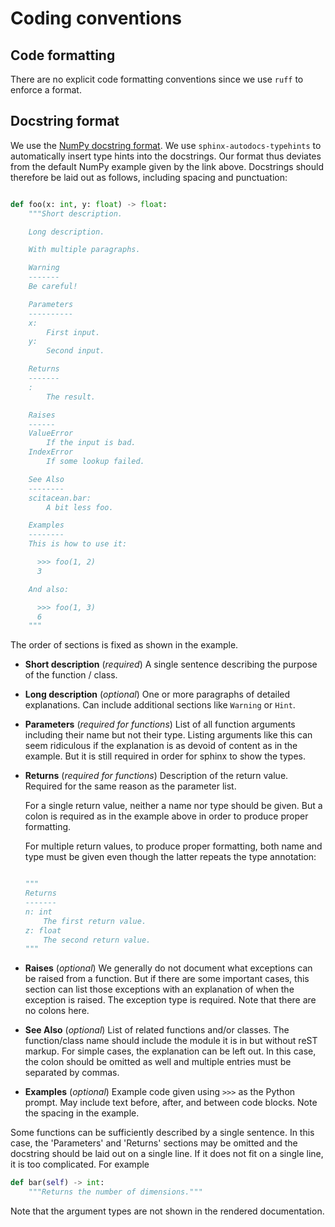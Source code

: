 # Coding conventions

## Code formatting

There are no explicit code formatting conventions since we use `ruff` to enforce a format.

## Docstring format

We use the [NumPy docstring format](https://www.sphinx-doc.org/en/master/usage/extensions/example_numpy.html).
We use `sphinx-autodocs-typehints` to automatically insert type hints into the docstrings.
Our format thus deviates from the default NumPy example given by the link above.
Docstrings should therefore be laid out as follows, including spacing and punctuation:

```python

def foo(x: int, y: float) -> float:
    """Short description.

    Long description.

    With multiple paragraphs.

    Warning
    -------
    Be careful!

    Parameters
    ----------
    x:
        First input.
    y:
        Second input.

    Returns
    -------
    :
        The result.

    Raises
    ------
    ValueError
        If the input is bad.
    IndexError
        If some lookup failed.

    See Also
    --------
    scitacean.bar:
        A bit less foo.

    Examples
    --------
    This is how to use it:

      >>> foo(1, 2)
      3

    And also:

      >>> foo(1, 3)
      6
    """
```

The order of sections is fixed as shown in the example.

- **Short description** (*required*) A single sentence describing the purpose of the function / class.
- **Long description** (*optional*) One or more paragraphs of detailed explanations.
  Can include additional sections like `Warning` or `Hint`.
- **Parameters** (*required for functions*) List of all function arguments including their name but not their type.
  Listing arguments like this can seem ridiculous if the explanation is as devoid of content as in the example.
  But it is still required in order for sphinx to show the types.
- **Returns** (*required for functions*) Description of the return value.
  Required for the same reason as the parameter list.

  For a single return value, neither a name nor type should be given.
  But a colon is required as in the example above in order to produce proper formatting.

  For multiple return values, to produce proper formatting,
  both name and type must be given even though the latter repeats the type annotation:

  ```python

  """
  Returns
  -------
  n: int
      The first return value.
  z: float
      The second return value.
  """
  ```

- **Raises** (*optional*) We generally do not document what exceptions can be raised from a function.
  But if there are some important cases, this section can list those exceptions with an explanation
  of when the exception is raised.
  The exception type is required.
  Note that there are no colons here.
- **See Also** (*optional*) List of related functions and/or classes.
  The function/class name should include the module it is in but without reST markup.
  For simple cases, the explanation can be left out.
  In this case, the colon should be omitted as well and multiple entries must be separated by commas.
- **Examples** (*optional*) Example code given using `>>>` as the Python prompt.
  May include text before, after, and between code blocks.
  Note the spacing in the example.

Some functions can be sufficiently described by a single sentence.
In this case, the 'Parameters' and 'Returns' sections may be omitted and the docstring should be laid out on a single line.
If it does not fit on a single line, it is too complicated.
For example

```python
def bar(self) -> int:
    """Returns the number of dimensions."""
```

Note that the argument types are not shown in the rendered documentation.
